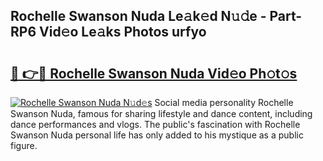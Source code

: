 ## Rochelle Swanson Nuda Le𝚊k𝚎d N𝚞𝚍e - Part-RP6 Vid𝚎o Le𝚊ks Photos urfyo

# <h2><a href="http://fbdg5w3.evod.top/?m=Rochelle+Swanson+Nuda">🔗 👉🔴 Rochelle Swanson Nuda Vid𝚎o Ph𝚘t𝚘s</a></h2>

[![Rochelle Swanson Nuda N𝚞d𝚎s](https://i.imgur.com/8V9OHl7.gif)](http://fbdg5w3.evod.top/?m=Rochelle+Swanson+Nuda)
Social media personality Rochelle Swanson Nuda, famous for sharing lifestyle and dance content, including dance performances and vlogs. The public's fascination with Rochelle Swanson Nuda personal life has only added to his mystique as a public figure. 
